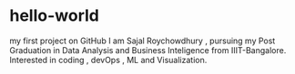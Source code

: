 # hello-world
my first project on GitHub
I am Sajal Roychowdhury , pursuing my Post Graduation in Data Analysis and Business Inteligence from IIIT-Bangalore.
Interested in coding , devOps , ML and Visualization.
